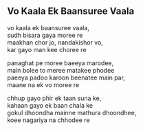 ## Vo Kaala Ek Baansuree Vaala


vo kaala ek baansuree vaala,  
sudh bisara gaya moree re  
maakhan chor jo, nandakishor vo,  
kar gayo man kee choree re

panaghat pe moree baeeya marodee,  
main bolee to meree matakee phodee  
paeeya padoo karoon beenatee main par,  
maane na ek vo moree re

chhup gayo phir ek taan suna ke,  
kahaan gayo ek baan chala ke  
gokul dhoondha mainne mathura dhoondhee,  
koee nagariya na chhodee re

